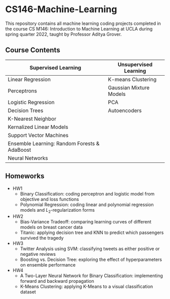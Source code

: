# CS146-Machine-Learning

This repository contains all machine learning coding projects completed in the course CS M146: Introduction to Machine Learning at UCLA during spring quarter 2022, taught by Professor Aditya Grover.

## Course Contents
| Supervised Learning  | Unsupervised Learning |
| ------------- | ------------- |
| Linear Regression  | K-means Clustering  |
| Perceptrons  | Gaussian Mixture Models  |
| Logistic Regression  | PCA  |
| Decision Trees  | Autoencoders  |
| K-Nearest Neighbor  |   |
| Kernalized Linear Models  |   |
| Support Vector Machines  |   |
| Ensemble Learning: Random Forests & AdaBoost  |   |
| Neural Networks  |   |

## Homeworks
- HW1
  - Binary Classification: coding perceptron and logistic model from objective and loss functions
  - Polynomial Regression: coding linear and polynomial regression models and $L_2$-regularization forms
- HW2
  - Bias-Variance Tradeoff: comparing learning curves of different models on breast cancer data
  - Titanic: applying decision tree and KNN to predict which passengers survived the tragedy
- HW3
  - Twitter Analysis using SVM: classifying tweets as either positive or negative reviews
  - Boosting vs. Decision Tree: exploring the effect of hyperparameters on ensemble performance 
- HW4
  - A Two-Layer Neural Network for Binary Classification: implementing forward and backward propagation
  - K-Means Clustering: applying K-Means to a visual classification dataset
